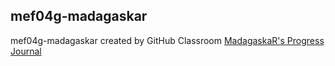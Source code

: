 ## mef04g-madagaskar
mef04g-madagaskar created by GitHub Classroom
[MadagaskaR's Progress Journal](https://pjournal.github.io/mef04g-madagaskar/)
